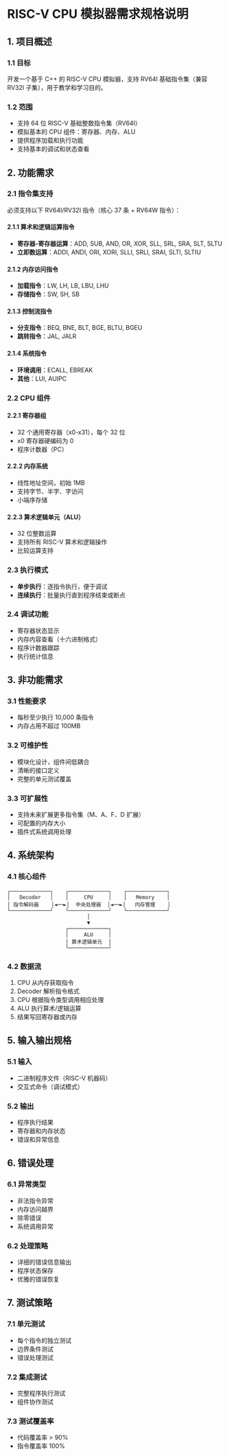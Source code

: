 # RISC-V CPU 模拟器需求规格说明

## 1. 项目概述

### 1.1 目标
开发一个基于 C++ 的 RISC-V CPU 模拟器，支持 RV64I 基础指令集（兼容 RV32I 子集），用于教学和学习目的。

### 1.2 范围
- 支持 64 位 RISC-V 基础整数指令集（RV64I）
- 模拟基本的 CPU 组件：寄存器、内存、ALU
- 提供程序加载和执行功能
- 支持基本的调试和状态查看

## 2. 功能需求

### 2.1 指令集支持
必须支持以下 RV64I/RV32I 指令（核心 37 条 + RV64W 指令）：

#### 2.1.1 算术和逻辑运算指令
- **寄存器-寄存器运算**：ADD, SUB, AND, OR, XOR, SLL, SRL, SRA, SLT, SLTU
- **立即数运算**：ADDI, ANDI, ORI, XORI, SLLI, SRLI, SRAI, SLTI, SLTIU

#### 2.1.2 内存访问指令
- **加载指令**：LW, LH, LB, LBU, LHU
- **存储指令**：SW, SH, SB

#### 2.1.3 控制流指令
- **分支指令**：BEQ, BNE, BLT, BGE, BLTU, BGEU
- **跳转指令**：JAL, JALR

#### 2.1.4 系统指令
- **环境调用**：ECALL, EBREAK
- **其他**：LUI, AUIPC

### 2.2 CPU 组件

#### 2.2.1 寄存器组
- 32 个通用寄存器（x0-x31），每个 32 位
- x0 寄存器硬编码为 0
- 程序计数器（PC）

#### 2.2.2 内存系统
- 线性地址空间，初始 1MB
- 支持字节、半字、字访问
- 小端序存储

#### 2.2.3 算术逻辑单元（ALU）
- 32 位整数运算
- 支持所有 RISC-V 算术和逻辑操作
- 比较运算支持

### 2.3 执行模式
- **单步执行**：逐指令执行，便于调试
- **连续执行**：批量执行直到程序结束或断点

### 2.4 调试功能
- 寄存器状态显示
- 内存内容查看（十六进制格式）
- 程序计数器跟踪
- 执行统计信息

## 3. 非功能需求

### 3.1 性能要求
- 每秒至少执行 10,000 条指令
- 内存占用不超过 100MB

### 3.2 可维护性
- 模块化设计，组件间低耦合
- 清晰的接口定义
- 完整的单元测试覆盖

### 3.3 可扩展性
- 支持未来扩展更多指令集（M、A、F、D 扩展）
- 可配置的内存大小
- 插件式系统调用处理

## 4. 系统架构

### 4.1 核心组件
```
┌─────────────┐    ┌─────────────┐    ┌─────────────┐
│   Decoder   │    │     CPU     │    │   Memory    │
│ 指令解码器    │◄──►│  中央处理器  │◄──►│   内存管理    │
└─────────────┘    └─────────────┘    └─────────────┘
                          │
                          ▼
                   ┌─────────────┐
                   │     ALU     │
                   │ 算术逻辑单元  │
                   └─────────────┘
```

### 4.2 数据流
1. CPU 从内存获取指令
2. Decoder 解析指令格式
3. CPU 根据指令类型调用相应处理
4. ALU 执行算术/逻辑运算
5. 结果写回寄存器或内存

## 5. 输入输出规格

### 5.1 输入
- 二进制程序文件（RISC-V 机器码）
- 交互式命令（调试模式）

### 5.2 输出
- 程序执行结果
- 寄存器和内存状态
- 错误和异常信息

## 6. 错误处理

### 6.1 异常类型
- 非法指令异常
- 内存访问越界
- 除零错误
- 系统调用异常

### 6.2 处理策略
- 详细的错误信息输出
- 程序状态保存
- 优雅的错误恢复

## 7. 测试策略

### 7.1 单元测试
- 每个指令的独立测试
- 边界条件测试
- 错误处理测试

### 7.2 集成测试
- 完整程序执行测试
- 组件协作测试

### 7.3 测试覆盖率
- 代码覆盖率 > 90%
- 指令覆盖率 100%
